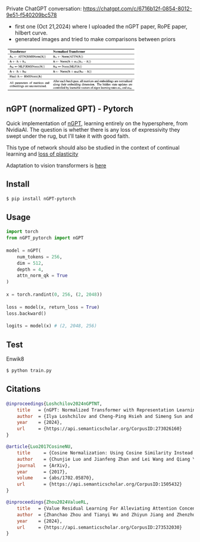Private ChatGPT conversation: https://chatgpt.com/c/6716b12f-0854-8012-9e51-f540209bc578
- first one (Oct 21,2024) where I uploaded the nGPT paper, RoPE paper, hilbert curve.
- generated images and tried to make comparisons between priors

<img src="./assets/ngpt-table1.png" width="350px"></img>

## nGPT (normalized GPT) - Pytorch

Quick implementation of <a href="https://arxiv.org/abs/2410.01131">nGPT</a>, learning entirely on the hypersphere, from NvidiaAI. The question is whether there is any loss of expressivity they swept under the rug, but I'll take it with good faith.

This type of network should also be studied in the context of continual learning and <a href="https://www.nature.com/articles/s41586-024-07711-7">loss of plasticity</a>

Adaptation to vision transformers is [here](https://github.com/lucidrains/vit-pytorch/blob/main/vit_pytorch/normalized_vit.py)

## Install

```bash
$ pip install nGPT-pytorch
```

## Usage

```python
import torch
from nGPT_pytorch import nGPT

model = nGPT(
    num_tokens = 256,
    dim = 512,
    depth = 4,
    attn_norm_qk = True
)

x = torch.randint(0, 256, (2, 2048))

loss = model(x, return_loss = True)
loss.backward()

logits = model(x) # (2, 2048, 256)
```

## Test

Enwik8

```bash
$ python train.py
```

## Citations

```bibtex
@inproceedings{Loshchilov2024nGPTNT,
    title   = {nGPT: Normalized Transformer with Representation Learning on the Hypersphere},
    author  = {Ilya Loshchilov and Cheng-Ping Hsieh and Simeng Sun and Boris Ginsburg},
    year    = {2024},
    url     = {https://api.semanticscholar.org/CorpusID:273026160}
}
```

```bibtex
@article{Luo2017CosineNU,
    title     = {Cosine Normalization: Using Cosine Similarity Instead of Dot Product in Neural Networks},
    author    = {Chunjie Luo and Jianfeng Zhan and Lei Wang and Qiang Yang},
    journal   = {ArXiv},
    year      = {2017},
    volume    = {abs/1702.05870},
    url       = {https://api.semanticscholar.org/CorpusID:1505432}
}
```

```bibtex
@inproceedings{Zhou2024ValueRL,
    title   = {Value Residual Learning For Alleviating Attention Concentration In Transformers},
    author  = {Zhanchao Zhou and Tianyi Wu and Zhiyun Jiang and Zhenzhong Lan},
    year    = {2024},
    url     = {https://api.semanticscholar.org/CorpusID:273532030}
}
```
